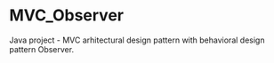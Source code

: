 # MVC_Observer
Java project - MVC arhitectural design pattern with behavioral design pattern Observer.
